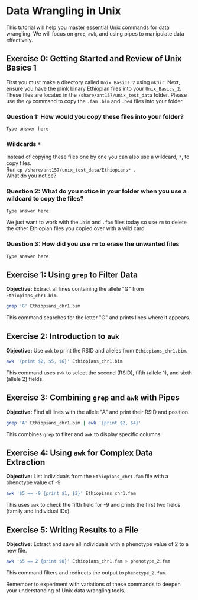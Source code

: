 
# Data Wrangling in Unix

This tutorial will help you master essential Unix commands for data wrangling. We will focus on `grep`, `awk`, and using pipes to manipulate data effectively. 

## Exercise 0: Getting Started and Review of Unix Basics 1

First you must make a directory called `Unix_Basics_2` using `mkdir`. Next, ensure you have the plink binary Ethiopian files into your `Unix_Basics_2`.  These files are located
in the `/share/ant157/unix_test_data` folder. Please use the `cp` command to copy the `.fam` `.bim` and `.bed` files into your folder. 

### Question 1: How would you copy these files into your folder?
```bash
Type answer here
```

### Wildcards `*`

Instead of copying these files one by one you can also use a wildcard, `*`, to copy files.  
Run `cp /share/ant157/unix_test_data/Ethiopians* .`  
What do you notice? 

### Question 2: What do you notice in your folder when you use a wildcard to copy the files? 
```bash
Type answer here
```

We just want to work with the `.bim` and `.fam` files today so use `rm` to delete the other Ethiopian files you copied over with a wild card

### Question 3: How did you use `rm` to erase the unwanted files
```bash
Type answer here
```

## Exercise 1: Using `grep` to Filter Data

**Objective:** Extract all lines containing the allele "G" from `Ethiopians_chr1.bim`.

```bash
grep 'G' Ethiopians_chr1.bim
```

This command searches for the letter "G" and prints lines where it appears.

## Exercise 2: Introduction to `awk`

**Objective:** Use `awk` to print the RSID and alleles from `Ethiopians_chr1.bim`.

```bash
awk '{print $2, $5, $6}' Ethiopians_chr1.bim
```

This command uses `awk` to select the second (RSID), fifth (allele 1), and sixth (allele 2) fields.

## Exercise 3: Combining `grep` and `awk` with Pipes

**Objective:** Find all lines with the allele "A" and print their RSID and position.

```bash
grep 'A' Ethiopians_chr1.bim | awk '{print $2, $4}'
```

This combines `grep` to filter and `awk` to display specific columns.

## Exercise 4: Using `awk` for Complex Data Extraction

**Objective:** List individuals from the `Ethiopians_chr1.fam` file with a phenotype value of -9.

```bash
awk '$5 == -9 {print $1, $2}' Ethiopians_chr1.fam
```

This uses `awk` to check the fifth field for -9 and prints the first two fields (family and individual IDs).

## Exercise 5: Writing Results to a File

**Objective:** Extract and save all individuals with a phenotype value of 2 to a new file.

```bash
awk '$5 == 2 {print $0}' Ethiopians_chr1.fam > phenotype_2.fam
```

This command filters and redirects the output to `phenotype_2.fam`.

Remember to experiment with variations of these commands to deepen your understanding of Unix data wrangling tools.
```
